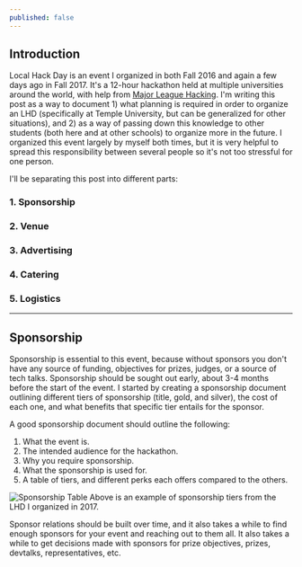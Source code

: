 ```yaml
---
published: false
---
```

## Introduction

Local Hack Day is an event I organized in both Fall 2016 and again a few days ago in Fall 2017. It's a 12-hour hackathon held at multiple universities around the world, with help from [Major League Hacking](http://www.mlh.io). I'm writing this post as a way to document 1) what planning is required in order to organize an LHD (specifically at Temple University, but can be generalized for other situations), and 2) as a way of passing down this knowledge to other students (both here and at other schools) to organize more in the future. I organized this event largely by myself both times, but it is very helpful to spread this responsibility between several people so it's not too stressful for one person.

I'll be separating this post into different parts:
### 1. Sponsorship
### 2. Venue
### 3. Advertising
### 4. Catering
### 5. Logistics

---

## Sponsorship

Sponsorship is essential to this event, because without sponsors you don't have any source of funding, objectives for prizes, judges, or a source of tech talks. Sponsorship should be sought out early, about 3-4 months before the start of the event. I started by creating a sponsorship document outlining different tiers of sponsorship (title, gold, and silver), the cost of each one, and what benefits that specific tier entails for the sponsor.

A good sponsorship document should outline the following:
1. What the event is.
2. The intended audience for the hackathon.
3. Why you require sponsorship.
4. What the sponsorship is used for.
5. A table of tiers, and different perks each offers compared to the others.

![Sponsorship Table]({{site.baseurl}}/images/sponsorship_table.PNG)
Above is an example of sponsorship tiers from the LHD I organized in 2017.

Sponsor relations should be built over time, and it also takes a while to find enough sponsors for your event and reaching out to them all. It also takes a while to get decisions made with sponsors for prize objectives, prizes, devtalks, representatives, etc.
